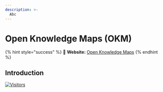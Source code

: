 ```yaml
---
description: >-
  Abc
---
```


# Open Knowledge Maps (OKM)

{% hint style="success" %}
🔗 **Website:** [Open Knowledge Maps](https://openknowledgemaps.org/)
{% endhint %}

## Introduction

[![Visitors](https://api.visitorbadge.io/api/visitors?path=https%3A%2F%2Fgithub.com%2Fdrshahizan\&labelColor=%23697689\&countColor=%23555555\&style=plastic)](https://visitorbadge.io/status?path=https%3A%2F%2Fgithub.com%2Fdrshahizan)
